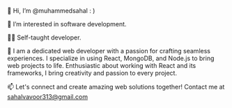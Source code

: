 
 👋 Hi, I’m @muhammedsahal : )

👀 I’m interested in software development.

🧑‍💻 Self-taught developer.

🌱 I am a dedicated web developer with a passion for crafting seamless experiences. I specialize in using React, MongoDB, and Node.js to bring web projects to life. Enthusiastic about working with React and its frameworks, I bring creativity and passion to every project.

📫 Let's connect and create amazing web solutions together! Contact me at sahalvavoor313@gmail.com
